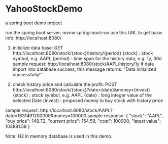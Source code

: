 # YahooStockDemo
a spring boot demo project

run the spring boot server: mvnw spring-boot:run
use this URL to get basic info: http://localhost:8080/

1. initialize data base: GET http://localhost:8080/stock/{stock}/history/{period}
{stock} : stock symbol, e.g. AAPL
{period} : time span for the history data, e.g. 1y, 30d
sample request: http://localhost:8080/stock/AAPL/history/1y
if data import into database success, this message returns:
  "Data initialized successfully!"

2. check history price and calculate the profit:
POST http://localhost:8080/stock/{stock}?date={date}&money={invest}
{stock} : stock symbol, e.g. AAPL
{date} : long integer value of the selected Date
{invest} : proposed money to buy stock with history price

sample request: http://localhost:8080/stock/AAPL?date=1631491200000&money=100000
sample response: 
  {
    "stock": "AAPL",
    "buy price": 148.72,
    "current price": 154.59,
    "cost": 100000,
    "latest value": 103881.59
  }
  
 Note: H2 in memory database is used in this demo.

